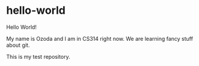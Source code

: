 # hello-world

Hello World!

My name is Ozoda and I am in CS314 right now. We are learning fancy stuff about git. 

This is my test repository.
